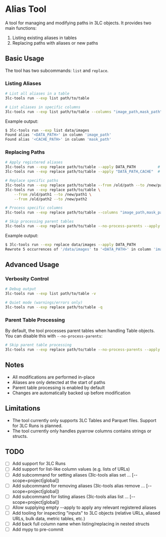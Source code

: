 # Alias Tool

A tool for managing and modifying paths in 3LC objects. It provides two main functions:

1. Listing existing aliases in tables
2. Replacing paths with aliases or new paths

## Basic Usage

The tool has two subcommands: `list` and `replace`.

### Listing Aliases

```bash
# List all aliases in a table
3lc-tools run --exp list path/to/table

# List aliases in specific columns
3lc-tools run --exp list path/to/table --columns "image_path,mask_path"
```

Example output:

```bash
$ 3lc-tools run --exp list data/images
Found alias '<DATA_PATH>' in column 'image_path'
Found alias '<CACHE_PATH>' in column 'mask_path'
```

### Replacing Paths

```bash
# Apply registered aliases
3lc-tools run --exp replace path/to/table --apply DATA_PATH          # Single alias
3lc-tools run --exp replace path/to/table --apply "DATA_PATH,CACHE"  # Multiple aliases

# Replace specific paths
3lc-tools run --exp replace path/to/table --from /old/path --to /new/path
3lc-tools run --exp replace path/to/table \
    --from /old/path1 --to /new/path1 \
    --from /old/path2 --to /new/path2

# Process specific columns
3lc-tools run --exp replace path/to/table --columns "image_path,mask_path" --apply DATA_PATH

# Skip processing parent tables
3lc-tools run --exp replace path/to/table --no-process-parents --apply DATA_PATH
```

Example output:

```bash
$ 3lc-tools run --exp replace data/images --apply DATA_PATH
Rewrote 5 occurrences of '/data/images' to '<DATA_PATH>' in column 'image_path'
```

## Advanced Usage

### Verbosity Control

```bash
# Debug output
3lc-tools run --exp list path/to/table -v

# Quiet mode (warnings/errors only)
3lc-tools run --exp replace path/to/table -q
```

### Parent Table Processing

By default, the tool processes parent tables when handling Table objects. You can disable this with `--no-process-parents`:

```bash
# Skip parent table processing
3lc-tools run --exp replace path/to/table --no-process-parents --apply DATA_PATH
```

## Notes

- All modifications are performed in-place
- Aliases are only detected at the start of paths
- Parent table processing is enabled by default
- Changes are automatically backed up before modification

## Limitations

- The tool currently only supports 3LC Tables and Parquet files. Support for 3LC Runs is planned.
- The tool currently only handles pyarrow columns contains strings or structs.

## TODO

- [ ] Add support for 3LC Runs
- [ ] Add support for list-like column values (e.g. lists of URLs)
- [ ] Add subcommand for setting aliases (3lc-tools alias set ... [--scope=project|global])
- [ ] Add subcommand for removing aliases (3lc-tools alias remove ... [--scope=project|global])
- [ ] Add subcommand for listing aliases (3lc-tools alias list ... [--scope=project|global])
- [ ] Allow supplying empty --apply to apply any relevant registered aliases
- [ ] Add tooling for inspecting "inputs" to 3LC objects (relative URLs, aliased URLs, bulk data, metric tables, etc.)
- [ ] Add back full column name when listing/replacing in nested structs
- [ ] Add mypy to pre-commit
